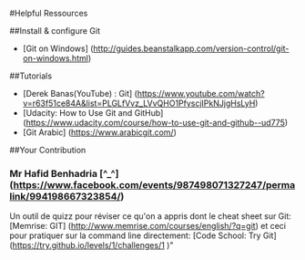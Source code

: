 #Helpful Ressources

##Install & configure Git
* [Git on Windows] (http://guides.beanstalkapp.com/version-control/git-on-windows.html)

##Tutorials
* [Derek Banas(YouTube) : Git] (https://www.youtube.com/watch?v=r63f51ce84A&list=PLGLfVvz_LVvQHO1PfyscjIPkNJjgHsLyH)
* [Udacity: How to Use Git and GitHub] (https://www.udacity.com/course/how-to-use-git-and-github--ud775)
* [Git Arabic] (https://www.arabicgit.com/)

##Your Contribution 
### Mr Hafid Benhadria [^_^] (https://www.facebook.com/events/987498071327247/permalink/994198667323854/)
Un outil de quizz pour réviser ce qu'on a appris dont le cheat sheet sur Git:
[Memrise: GIT] (http://www.memrise.com/courses/english/?q=git)
et ceci pour pratiquer sur la command line directement:
[Code School: Try Git] (https://try.github.io/levels/1/challenges/1 )"
